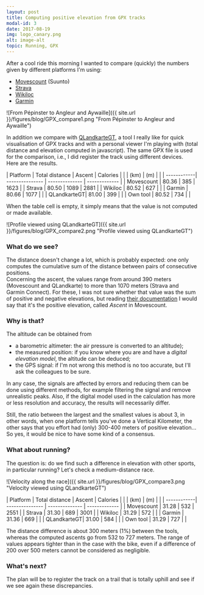 ```yaml
---
layout: post
title: Computing positive elevation from GPX tracks
modal-id: 3
date: 2017-08-19
img: logo_canary.png
alt: image-alt
topic: Running, GPX
---
```


After a cool ride this morning I wanted to compare (quickly) the numbers given by different platforms I'm using:
* [Movescount](http://www.movescount.com) (Suunto)
* [Strava](https://www.strava.com)
* [Wikiloc](http://wikiloc.com/)
* [Garmin](https://connect.garmin.com)

![From Pépinster to Angleur and Aywaille]({{ site.url }}/figures/blog/GPX_compare1.png "From Pépinster to Angleur and Aywaille")

In addition we compare with [QLandkarteGT](http://www.qlandkarte.org/), a tool I really like for quick visualisation of GPX tracks and with a personal viewer I'm playing with (total distance and elevation computed in javascript). The same GPX file is used for the comparison, i.e., I did register the track using different devices.    
Here are the results.

| Platform    | Total distance  | Ascent         | Calories      |
|             | (km)            | (m)            |               |
| ------------| --------------- | -------------- | ------------- |
| Movescount  | 80.36           | 385            | 1623          |
| Strava      | 80.50           | 1089           | 2881          |
| Wikiloc     | 80.52           | 627            |               |
| Garmin      | 80.66           | 1077           |               |
| QLandkarteGT| 81.00			| 399            |               |
| Own tool    | 80.52           | 734            |               |

When the table cell is empty, it simply means that the value is not computed or made available.

![Profile viewed using QLandkarteGT]({{ site.url }}/figures/blog/GPX_compare2.png "Profile viewed using QLandkarteGT")

### What do we see?

The distance doesn't change a lot, which is probably expected: one only computes the cumulative sum of the distance between pairs of consecutive positions.    
Concerning the ascent, the values range from around 390 meters (Movescount and QLandkarte) to more than 1070 meters (Strava and Garmin Connect). For these, I was not sure whether that value was the sum of positive and negative elevations, but reading [their documentation](https://support.strava.com/hc/en-us/articles/216917087-Elevation-Gain) I would say that it's the positive elevation, called *Ascent* in Movescount.

### Why is that?

The altitude can be obtained from     
* a barometric altimeter: the air pressure is converted to an altitude);    
* the measured position: if you know where you are and have a *digital elevation model*, the altitude can be deduced;    
* the GPS signal: if I'm not wrong this method is no too accurate, but I'll ask the colleagues to be sure.

In any case, the signals are affected by errors and reducing them can be done using different methods, for example filtering the signal and remove unrealistic peaks. Also, if the digital model used in the calculation has more or less resolution and accuracy, the results will necessarily differ.

Still, the ratio between the largest and the smallest values is about 3, in other words, when one platform tells you've done a Vertical Kilometer, the other says that you effort had (only) 300-400 meters of positive elevation... So yes, it would be nice to have some kind of a consensus.

### What about running?

The question is: do we find such a difference in elevation with other sports, in particular running? Let's check a medium-distance race.

![Velocity along the race]({{ site.url }}/figures/blog/GPX_compare3.png "Velocity viewed using QLandkarteGT")


| Platform    | Total distance  | Ascent         | Calories      |
|             | (km)            | (m)            |               |
| ------------| --------------- | -------------- | ------------- |
| Movescount  | 31.28           | 532            | 2551          |
| Strava      | 31.30           | 689            | 3001          |
| Wikiloc     | 31.29           | 572            |               |
| Garmin      | 31.36           | 669            |               |
| QLandkarteGT| 31.00			| 584            |               |
| Own tool    | 31.29           | 727            |               |

The distance difference is about 300 meters (1%) between the tools, whereas the computed ascents go from 532 to 727 meters. The range of values appears tighter than in the case with the bike, even if a difference of 200 over 500 meters cannot be considered as negligible.

### What's next?

The plan will be to register the track on a trail that is totally uphill and see if we see again these discrepancies.
